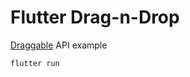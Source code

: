 # Flutter Drag-n-Drop

[Draggable](https://api.flutter.dev/flutter/widgets/Draggable-class.html) API example

```
flutter run
```

